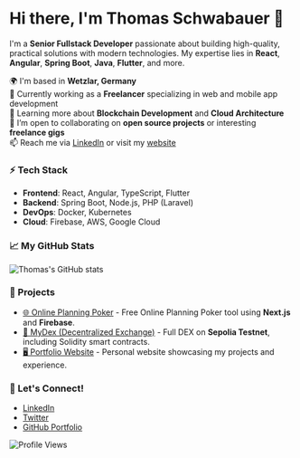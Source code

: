 # Hi there, I'm Thomas Schwabauer 👋

I'm a **Senior Fullstack Developer** passionate about building high-quality, practical solutions with modern technologies. My expertise lies in **React**, **Angular**, **Spring Boot**, **Java**, **Flutter**, and more. 

🌍 I'm based in **Wetzlar, Germany**  
💼 Currently working as a **Freelancer** specializing in web and mobile app development  
🌱 Learning more about **Blockchain Development** and **Cloud Architecture**  
👯 I’m open to collaborating on **open source projects** or interesting **freelance gigs**  
📫 Reach me via [LinkedIn](https://linkedin.com/in/thomas-schwabauer) or visit my [website](https://www.thomas-schwabauer.de)

### ⚡ Tech Stack

- **Frontend**: React, Angular, TypeScript, Flutter
- **Backend**: Spring Boot, Node.js, PHP (Laravel)
- **DevOps**: Docker, Kubernetes
- **Cloud**: Firebase, AWS, Google Cloud

### 📈 My GitHub Stats

![Thomas's GitHub stats](https://github-readme-stats.vercel.app/api?username=thenadev&show_icons=true&theme=radical)

### 🚀 Projects

- [🌐 Online Planning Poker](https://www.online-planning-poker.de) - Free Online Planning Poker tool using **Next.js** and **Firebase**.
- [🔄 MyDex (Decentralized Exchange)](https://my-o2wznex4e-tjoooobooo.vercel.app) - Full DEX on **Sepolia Testnet**, including Solidity smart contracts.
- [🖥️ Portfolio Website](https://www.thomas-schwabauer.de) - Personal website showcasing my projects and experience.


### 🔗 Let's Connect!

- [LinkedIn](https://www.linkedin.com/in/thomas-schwabauer-a3a525163/)
- [Twitter](https://x.com/ThenaDev)
- [GitHub Portfolio](https://github.com/thenadev)

![Profile Views](https://komarev.com/ghpvc/?username=thenadev&color=blue)
